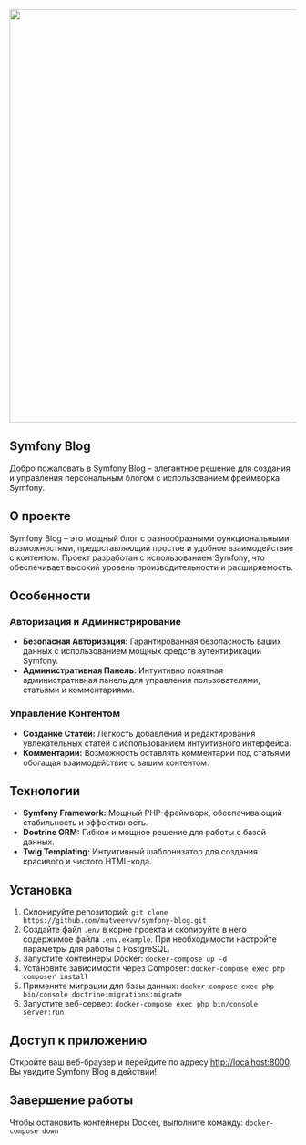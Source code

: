 <p align="center">
      <img src="https://i.ibb.co/n7d4BTw/8767132.jpg" width="726">
</p>

## Symfony Blog
Добро пожаловать в Symfony Blog – элегантное решение для создания и управления персональным блогом с использованием фреймворка Symfony.

## О проекте
Symfony Blog – это мощный блог с разнообразными функциональными возможностями, предоставляющий простое и удобное взаимодействие с контентом. Проект разработан с использованием Symfony, что обеспечивает высокий уровень производительности и расширяемость.
## Особенности

### Авторизация и Администрирование

- **Безопасная Авторизация:** Гарантированная безопасность ваших данных с использованием мощных средств аутентификации Symfony.
- **Административная Панель:** Интуитивно понятная административная панель для управления пользователями, статьями и комментариями.

### Управление Контентом

- **Создание Статей:** Легкость добавления и редактирования увлекательных статей с использованием интуитивного интерфейса.
- **Комментарии:** Возможность оставлять комментарии под статьями, обогащая взаимодействие с вашим контентом.

## Технологии

- **Symfony Framework:** Мощный PHP-фреймворк, обеспечивающий стабильность и эффективность.
- **Doctrine ORM:** Гибкое и мощное решение для работы с базой данных.
- **Twig Templating:** Интуитивный шаблонизатор для создания красивого и чистого HTML-кода.

## Установка

1. Склонируйте репозиторий: `git clone https://github.com/matveevvv/symfony-blog.git`
2. Создайте файл `.env` в корне проекта и скопируйте в него содержимое файла `.env.example`. При необходимости настройте параметры для работы с PostgreSQL.
3. Запустите контейнеры Docker: `docker-compose up -d`
4. Установите зависимости через Composer: `docker-compose exec php composer install`
5. Примените миграции для базы данных: `docker-compose exec php bin/console doctrine:migrations:migrate`
6. Запустите веб-сервер: `docker-compose exec php bin/console server:run`

## Доступ к приложению

Откройте ваш веб-браузер и перейдите по адресу [http://localhost:8000](http://localhost:8000). Вы увидите Symfony Blog в действии!

## Завершение работы

Чтобы остановить контейнеры Docker, выполните команду: `docker-compose down`
